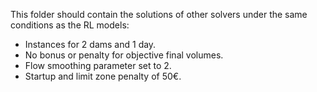 This folder should contain the solutions of other solvers
under the same conditions as the RL models:
 - Instances for 2 dams and 1 day.
 - No bonus or penalty for objective final volumes.
 - Flow smoothing parameter set to 2.
 - Startup and limit zone penalty of 50€.
